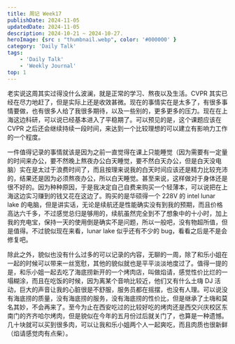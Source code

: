 ```yaml
---
title: 周记 Week17
publishDate: 2024-11-05
updatedDate: 2024-11-05
description: 2024-10-21 ~ 2024-10-27.
heroImage: {src : "thumbnail.webp", color: '#000000' }
category: 'Daily Talk'
tags:
    - 'Daily Talk'
    - 'Weekly Journal'
top: 1
---
```


老实说这周其实过得没什么波澜，就是正常的学习、熬夜以及生活。CVPR 其实已经在尽力地赶了，但是实际上还是收效甚微。现在的事情实在是太多了，有很多事情要做，也有很多人给了我很多期待，以及一些别的，更多更多的压力。现在在上海这边科研，可以说已经基本进入了平稳期了。可以预见的是，这个课题应该在 CVPR 之后还会继续持续一段时间，来达到一个比较理想的可以建立有影响力工作的一个程度。

一件值得记录的事情就该是因为之前一直觉得在课上只能睡觉（因为需要有一定量的时间来办公，要不然晚上熬夜办公白天睡觉，要不然白天办公，但是白天没电脑）实在是太过于浪费时间了，而且按理来说我的白天时间应该还是精力比较充沛的，结果还是因为必须熬夜办公，所以白天睡觉。甚至来说，这样做对于身体还是很不好的。因为种种原因，于是我决定自己自费来购买一个轻薄本，可以说把在上海这边实习赚到的钱又花在这边了。购买的是华硕得一个 228V 的 intel lunar lake 的电脑，但是讲实话，无论是续航还是性能确实没有到我的预期，而且价格高达六千多，不过感觉总归是够用的，续航虽然完全到不了想象中的十小时，加上我的充电宝，保持一天的使用倒是确实不是问题，所以一般吧，没有物超所值，但是值得。不过貌似现在来看，lunar lake 似乎还有不少的 bug，看看之后是不是会修复吧。

除此之外，貌似也没有什么过多的可以记录的内容，无聊的一周，除了和乐小姐在一起的时候可以带来一丝宽慰，其他的貌似就也是平平淡淡地度过了。值得一提的是，和乐小姐一起去吃了海底捞新开的一个烤肉店，叫做焰请，感觉性价比烂的一塌糊涂，而且在吃饭的时候，因为离某个音响比较近，他们又有什么土嗨 DJ 活动，巨大的声音让我的心脏很是不舒服，服务员都在摇摆，也没有人理。可以说没有海底捞的质量，没有海底捞的服务，没有海底捞的性价比，但是继承了土嗨和莫名其妙，不会再来了。至今为止在西安吃过的比较好吃的烤肉还是西交兴庆校区东南门的齐齐哈尔烤肉，但是貌似在今年的五月份过后就关门了，也算是一种遗憾。几十块就可以买到很多肉，可以让我和乐小姐两个人一起爽吃，而且肉质也很新鲜（焰请感觉肉有点柴）。